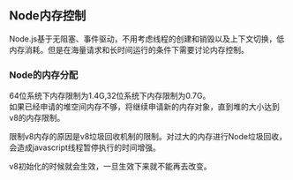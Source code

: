 ## Node内存控制
Node.js基于无阻塞、事件驱动，不用考虑线程的创建和销毁以及上下文切换，低内存消耗。但是在海量请求和长时间运行的条件下需要讨论内存控制。   

### Node的内存分配
64位系统下内存限制为1.4G,32位系统下内存限制为0.7G。  
如果已经申请的堆空间内存不够，将继续申请新的内存对象，直到堆的大小达到v8的内存限制。  

限制v8内存的原因是v8垃圾回收机制的限制。对过大的内存进行Node垃圾回收，会造成javascript线程暂停执行的时间增强。  

v8初始化的时候就会生效，一旦生效下来就不能再去改变。

### 